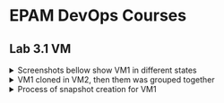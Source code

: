 <h1>EPAM DevOps Courses</h1>
<h2>Lab 3.1 VM</h2>

<details><summary>Screenshots bellow show VM1 in different states</summary><br>
<img src=t3.1_ping_enterprise.png></details>

<details><summary>VM1 cloned in VM2, then them was grouped together</summary><br>
<img src=t3.1_ping_datacenter.png></details>

<details><summary>Process of snapshot creation for VM1</summary><br>
<img src=t3.1_ping_home.png></details>
